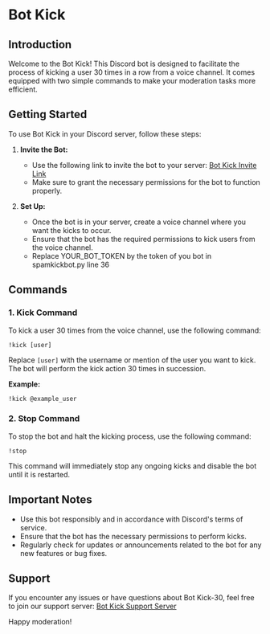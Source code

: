 # Bot Kick

## Introduction

Welcome to the Bot Kick! This Discord bot is designed to facilitate the process of kicking a user 30 times in a row from a voice channel. It comes equipped with two simple commands to make your moderation tasks more efficient.

## Getting Started

To use Bot Kick in your Discord server, follow these steps:

1. **Invite the Bot:**
   - Use the following link to invite the bot to your server: [Bot Kick Invite Link](#)
   - Make sure to grant the necessary permissions for the bot to function properly.

2. **Set Up:**
   - Once the bot is in your server, create a voice channel where you want the kicks to occur.
   - Ensure that the bot has the required permissions to kick users from the voice channel.
   - Replace YOUR_BOT_TOKEN by the token of you bot in spamkickbot.py line 36 
## Commands

### 1. Kick Command

To kick a user 30 times from the voice channel, use the following command:

```
!kick [user]
```

Replace `[user]` with the username or mention of the user you want to kick. The bot will perform the kick action 30 times in succession.

**Example:**
```
!kick @example_user
```

### 2. Stop Command

To stop the bot and halt the kicking process, use the following command:

```
!stop
```

This command will immediately stop any ongoing kicks and disable the bot until it is restarted.

## Important Notes

- Use this bot responsibly and in accordance with Discord's terms of service.
- Ensure that the bot has the necessary permissions to perform kicks.
- Regularly check for updates or announcements related to the bot for any new features or bug fixes.

## Support

If you encounter any issues or have questions about Bot Kick-30, feel free to join our support server: [Bot Kick Support Server](https://discord.gg/hrxaZdBMbu)

Happy moderation!
